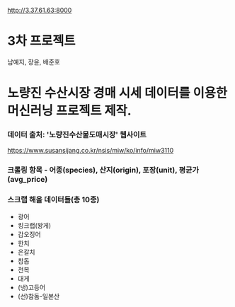 http://3.37.61.63:8000

# 3차 프로젝트
남예지, 장윤, 배준호

# 노량진 수산시장 경매 시세 데이터를 이용한 머신러닝 프로젝트 제작.

### 데이터 출처: '노량진수산물도매시장' 웹사이트
https://www.susansijang.co.kr/nsis/miw/ko/info/miw3110

### 크롤링 항목 - 어종(species), 산지(origin), 포장(unit), 평균가(avg_price)

### 스크랩 해올 데이터들(총 10종)
  - 광어
  - 킹크랩(왕게)
  - 갑오징어
  - 한치
  - 은갈치
  - 참돔
  - 전복
  - 대게
  - (냉)고등어
  - (선)참돔-일본산


